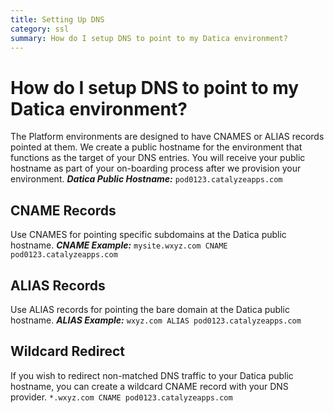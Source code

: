 ```yaml
---
title: Setting Up DNS
category: ssl
summary: How do I setup DNS to point to my Datica environment?
---
```


# How do I setup DNS to point to my Datica environment?
The Platform environments are designed to have CNAMES or ALIAS records pointed at them. We create a public hostname for the environment that functions as the target of your DNS entries. You will receive your public hostname as part of your on-boarding process after we provision your environment. ***Datica Public Hostname:*** `pod0123.catalyzeapps.com`

## CNAME Records
Use CNAMES for pointing specific subdomains at the Datica public hostname. ***CNAME Example:*** `mysite.wxyz.com CNAME pod0123.catalyzeapps.com`

## ALIAS Records
Use ALIAS records for pointing the bare domain at the Datica public hostname. ***ALIAS Example:*** `wxyz.com ALIAS pod0123.catalyzeapps.com`

## Wildcard Redirect
If you wish to redirect non-matched DNS traffic to your Datica public hostname, you can create a wildcard CNAME record with your DNS provider. `*.wxyz.com CNAME pod0123.catalyzeapps.com`
